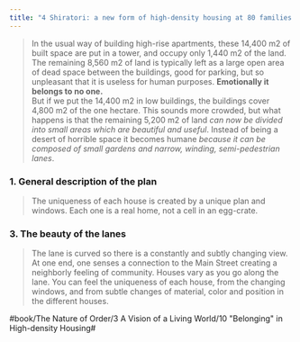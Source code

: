 ```yaml
---
title: "4 Shiratori: a new form of high-density housing at 80 families per acre: detailed explanation"
---
```


> In the usual way of building high-rise apartments, these 14,400 m2 of built space are put in a tower, and occupy only 1,440 m2 of the land. The remaining 8,560 m2 of land is typically left as a large open area of dead space between the buildings, good for parking, but so unpleasant that it is useless for human purposes. **Emotionally it belongs to no one.**  
> But if we put the 14,400 m2 in low buildings, the buildings cover 4,800 m2 of the one hectare. This sounds more crowded, but what happens is that the remaining 5,200 m2 of land *can now be divided into small areas which are beautiful and useful*. Instead of being a desert of horrible space it becomes humane *because it can be composed of small gardens and narrow, winding, semi-pedestrian lanes*.  

### 1. General description of the plan
> The uniqueness of each house is created by a unique plan and windows. Each one is a real home, not a cell in an egg-crate.  

### 3. The beauty of the lanes
> The lane is curved so there is a constantly and subtly changing view. At one end, one senses a connection to the Main Street creating a neighborly feeling of community. Houses vary as you go along the lane. You can feel the uniqueness of each house, from the changing windows, and from subtle changes of material, color and position in the different houses.  

#book/The Nature of Order/3 A Vision of a Living World/10 "Belonging" in High-density Housing#